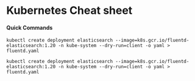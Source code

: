 # Kubernetes Cheat sheet

#### Quick Commands

    kubectl create deployment elasticsearch --image=k8s.gcr.io/fluentd-elasticsearch:1.20 -n kube-system --dry-run=client -o yaml > fluentd.yaml
    
    kubectl create deployment elasticsearch --image=k8s.gcr.io/fluentd-elasticsearch:1.20 -n kube-system --dry-run=client -o yaml > fluentd.yaml